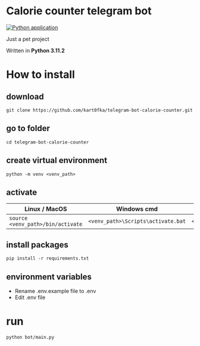 # Calorie counter telegram bot
[![Python application](https://github.com/kart0fka/telegram-bot-calorie-counter/actions/workflows/python-app.yml/badge.svg)](https://github.com/kart0fka/telegram-bot-calorie-counter/actions/workflows/python-app.yml)

Just a pet project

Written in **Python 3.11.2**

# How to install

## download
```
git clone https://github.com/kart0fka/telegram-bot-calorie-counter.git 
```

## go to folder
```
cd telegram-bot-calorie-counter
```

## create virtual environment
```
python -m venv <venv_path>
```

## activate
| Linux / MacOS | Windows cmd | Windows Powershell |
| ------------- | ----------- | ----------------- |
| ```source <venv_path>/bin/activate``` | ```<venv_path>\Scripts\activate.bat``` | ```<venv_path>\Scripts\Activate.ps1``` |

## install packages
```
pip install -r requirements.txt
```

## environment variables
- Rename .env.example file to .env
- Edit .env file

# run 
```
python bot/main.py
```

